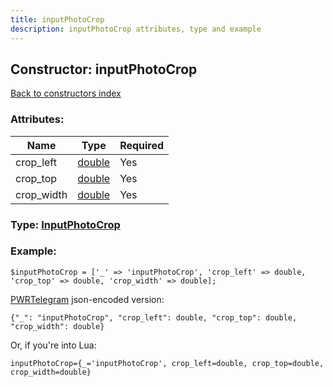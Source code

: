 ```yaml
---
title: inputPhotoCrop
description: inputPhotoCrop attributes, type and example
---
```

## Constructor: inputPhotoCrop  
[Back to constructors index](index.md)



### Attributes:

| Name     |    Type       | Required |
|----------|---------------|----------|
|crop\_left|[double](../types/double.md) | Yes|
|crop\_top|[double](../types/double.md) | Yes|
|crop\_width|[double](../types/double.md) | Yes|



### Type: [InputPhotoCrop](../types/InputPhotoCrop.md)


### Example:

```
$inputPhotoCrop = ['_' => 'inputPhotoCrop', 'crop_left' => double, 'crop_top' => double, 'crop_width' => double];
```  

[PWRTelegram](https://pwrtelegram.xyz) json-encoded version:

```
{"_": "inputPhotoCrop", "crop_left": double, "crop_top": double, "crop_width": double}
```


Or, if you're into Lua:  


```
inputPhotoCrop={_='inputPhotoCrop', crop_left=double, crop_top=double, crop_width=double}

```


